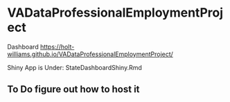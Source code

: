 # VADataProfessionalEmploymentProject

Dashboard
https://holt-williams.github.io/VADataProfessionalEmploymentProject/ 

Shiny App is Under:
StateDashboardShiny.Rmd
## To Do figure out how to host it
